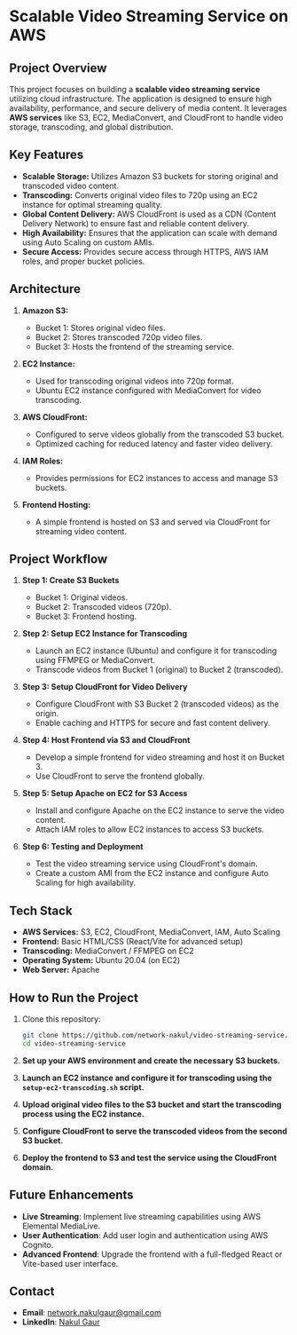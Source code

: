 # Scalable Video Streaming Service on AWS

## Project Overview

This project focuses on building a **scalable video streaming service** utilizing cloud infrastructure. The application is designed to ensure high availability, performance, and secure delivery of media content. It leverages **AWS services** like S3, EC2, MediaConvert, and CloudFront to handle video storage, transcoding, and global distribution.

## Key Features

- **Scalable Storage:** Utilizes Amazon S3 buckets for storing original and transcoded video content.
- **Transcoding:** Converts original video files to 720p using an EC2 instance for optimal streaming quality.
- **Global Content Delivery:** AWS CloudFront is used as a CDN (Content Delivery Network) to ensure fast and reliable content delivery.
- **High Availability:** Ensures that the application can scale with demand using Auto Scaling on custom AMIs.
- **Secure Access:** Provides secure access through HTTPS, AWS IAM roles, and proper bucket policies.
  
## Architecture

1. **Amazon S3:** 
   - Bucket 1: Stores original video files.
   - Bucket 2: Stores transcoded 720p video files.
   - Bucket 3: Hosts the frontend of the streaming service.
   
2. **EC2 Instance:**
   - Used for transcoding original videos into 720p format.
   - Ubuntu EC2 instance configured with MediaConvert for video transcoding.
   
3. **AWS CloudFront:**
   - Configured to serve videos globally from the transcoded S3 bucket.
   - Optimized caching for reduced latency and faster video delivery.

4. **IAM Roles:**
   - Provides permissions for EC2 instances to access and manage S3 buckets.
   
5. **Frontend Hosting:**
   - A simple frontend is hosted on S3 and served via CloudFront for streaming video content.

## Project Workflow

1. **Step 1: Create S3 Buckets**
   - Bucket 1: Original videos.
   - Bucket 2: Transcoded videos (720p).
   - Bucket 3: Frontend hosting.

2. **Step 2: Setup EC2 Instance for Transcoding**
   - Launch an EC2 instance (Ubuntu) and configure it for transcoding using FFMPEG or MediaConvert.
   - Transcode videos from Bucket 1 (original) to Bucket 2 (transcoded).

3. **Step 3: Setup CloudFront for Video Delivery**
   - Configure CloudFront with S3 Bucket 2 (transcoded videos) as the origin.
   - Enable caching and HTTPS for secure and fast content delivery.

4. **Step 4: Host Frontend via S3 and CloudFront**
   - Develop a simple frontend for video streaming and host it on Bucket 3.
   - Use CloudFront to serve the frontend globally.

5. **Step 5: Setup Apache on EC2 for S3 Access**
   - Install and configure Apache on the EC2 instance to serve the video content.
   - Attach IAM roles to allow EC2 instances to access S3 buckets.

6. **Step 6: Testing and Deployment**
   - Test the video streaming service using CloudFront's domain.
   - Create a custom AMI from the EC2 instance and configure Auto Scaling for high availability.

## Tech Stack

- **AWS Services:** S3, EC2, CloudFront, MediaConvert, IAM, Auto Scaling
- **Frontend:** Basic HTML/CSS (React/Vite for advanced setup)
- **Transcoding:** MediaConvert / FFMPEG on EC2
- **Operating System:** Ubuntu 20.04 (on EC2)
- **Web Server:** Apache

## How to Run the Project

1. Clone this repository:
   ```bash
   git clone https://github.com/network-nakul/video-streaming-service.git
   cd video-streaming-service

1. **Set up your AWS environment and create the necessary S3 buckets.**

2. **Launch an EC2 instance and configure it for transcoding using the `setup-ec2-transcoding.sh` script.**

3. **Upload original video files to the S3 bucket and start the transcoding process using the EC2 instance.**

4. **Configure CloudFront to serve the transcoded videos from the second S3 bucket.**

5. **Deploy the frontend to S3 and test the service using the CloudFront domain.**

## Future Enhancements

- **Live Streaming**: Implement live streaming capabilities using AWS Elemental MediaLive.
- **User Authentication**: Add user login and authentication using AWS Cognito.
- **Advanced Frontend**: Upgrade the frontend with a full-fledged React or Vite-based user interface.

## Contact

- **Email**: [network.nakulgaur@gmail.com](mailto:network.nakulgaur@gmail.com)
- **LinkedIn**: [Nakul Gaur](https://www.linkedin.com/in/nakul-gaur/)
